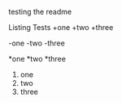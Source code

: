 testing the readme

Listing Tests
+one
+two
+three

-one
-two
-three

*one
*two
*three

1. one
2. two
3. three
